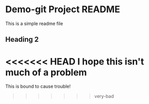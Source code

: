 # Demo-git Project README

This is a simple readme file

## Heading 2

<<<<<<< HEAD
I hope this isn't much of a problem
=======
This is bound to cause trouble!
>>>>>>> very-bad
